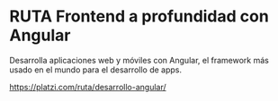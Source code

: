 # RUTA Frontend a profundidad con Angular

Desarrolla aplicaciones web y móviles con Angular, 
el framework más usado en el mundo para el 
desarrollo de apps.

https://platzi.com/ruta/desarrollo-angular/
